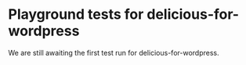# Playground tests for delicious-for-wordpress
We are still awaiting the first test run for delicious-for-wordpress.
